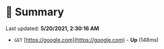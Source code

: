 # 📖 Summary
Last updated: **5/20/2021, 2:30:16 AM**

- `GET` [https://google.com](https://google.com) - **Up** (148ms)
